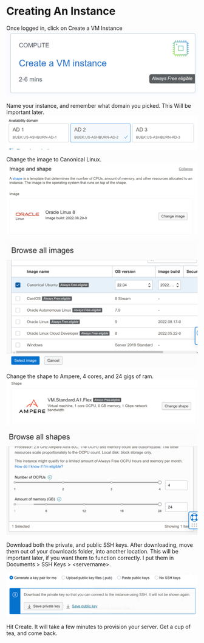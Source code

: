 # Creating An Instance

Once logged in, click on Create a VM Instance\
![](<../../.gitbook/assets/image (20).png>)

Name your instance, and remember what domain you picked. This Will be important later. \
![](<../../.gitbook/assets/image (5) (1) (1).png>)

Change the image to Canonical Linux. \
![](<../../.gitbook/assets/image (7) (1).png>)

![](<../../.gitbook/assets/image (6).png>)

Change the shape to Ampere, 4 cores, and 24 gigs of ram. ![](<../../.gitbook/assets/image (3) (1) (1).png>)

![](<../../.gitbook/assets/image (1) (2).png>)

Download both the private, and public SSH keys. After downloading, move them out of your downloads folder, into another location. This will be important later, if you want them to function correctly. I put them in Documents > SSH Keys > \<servername>.

![](<../../.gitbook/assets/image (4) (1).png>)

Hit Create. It will take a few minutes to provision your server. Get a cup of tea, and come back.





